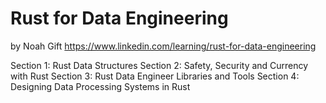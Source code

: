 # Rust for Data Engineering

by Noah Gift
https://www.linkedin.com/learning/rust-for-data-engineering

Section 1: Rust Data Structures
Section 2: Safety, Security and Currency with Rust
Section 3: Rust Data Engineer Libraries and Tools
Section 4: Designing Data Processing Systems in Rust
